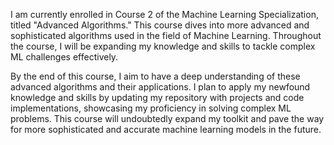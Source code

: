 I am currently enrolled in Course 2 of the Machine Learning Specialization, titled "Advanced Algorithms." 
This course dives into more advanced and sophisticated algorithms used in the field of Machine Learning. Throughout the course, 
I will be expanding my knowledge and skills to tackle complex ML challenges effectively.

By the end of this course, I aim to have a deep understanding of these advanced algorithms and their applications. 
I plan to apply my newfound knowledge and skills by updating my repository with projects and code implementations, showcasing my proficiency in solving complex ML problems. 
This course will undoubtedly expand my toolkit and pave the way for more sophisticated and accurate machine learning models in the future.
